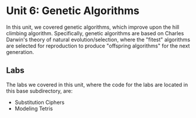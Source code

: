 # Unit 6: Genetic Algorithms
In this unit, we covered genetic algorithms, which improve upon the hill climbing algorithm. Specifically, genetic algorithms are based on Charles Darwin's theory of natural evolution/selection, where the "fitest" algorithms are selected for reproduction to produce "offspring algorithms" for the next generation.

## Labs

The labs we covered in this unit, where the code for the labs are located in this base subdirectory, are:
- Substitution Ciphers
- Modeling Tetris